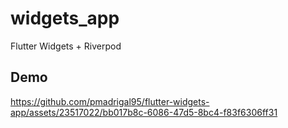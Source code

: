 # widgets_app

Flutter Widgets + Riverpod

## Demo


https://github.com/pmadrigal95/flutter-widgets-app/assets/23517022/bb017b8c-6086-47d5-8bc4-f83f6306ff31

